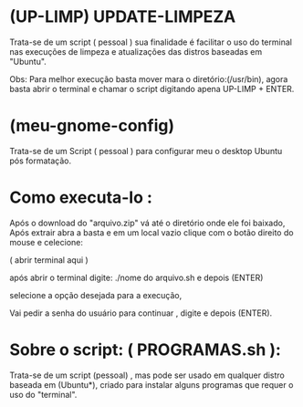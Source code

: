 # (UP-LIMP) UPDATE-LIMPEZA
Trata-se de um script ( pessoal )
sua finalidade é facilitar o uso do terminal nas execuções de limpeza e atualizações das distros baseadas em "Ubuntu".

Obs: Para melhor execução basta mover mara o diretório:(/usr/bin),
agora basta abrir o terminal e chamar o script digitando apena UP-LIMP + ENTER.

# (meu-gnome-config)
Trata-se de um Script ( pessoal ) 
para configurar meu o desktop Ubuntu pós formatação.


# Como executa-lo :

Após o download do "arquivo.zip" vá até o diretório onde ele foi baixado,
Após extrair abra a basta e em um local vazio clique com o botão direito do mouse e celecione:

( abrir terminal aqui )

após abrir o terminal digite: ./nome do arquivo.sh  e depois (ENTER)
 
selecione a opção desejada para a execução,

Vai pedir a senha do usuário para continuar , digite e depois (ENTER).

# Sobre o script: ( PROGRAMAS.sh ):

Trata-se de um script (pessoal) , mas pode ser usado em qualquer distro baseada em (Ubuntu*),
criado para instalar alguns programas que requer o uso do "terminal".


